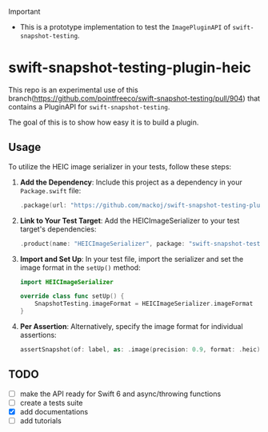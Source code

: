 > [!IMPORTANT]  
> - This is a prototype implementation to test the `ImagePluginAPI` of `swift-snapshot-testing`.

# swift-snapshot-testing-plugin-heic

This repo is an experimental use of this branch(https://github.com/pointfreeco/swift-snapshot-testing/pull/904) that contains a PluginAPI for `swift-snapshot-testing`.

The goal of this is to show how easy it is to build a plugin.

## Usage

To utilize the HEIC image serializer in your tests, follow these steps:

1. **Add the Dependency**: Include this project as a dependency in your `Package.swift` file:

    ```swift
    .package(url: "https://github.com/mackoj/swift-snapshot-testing-plugin-heic.git", revision: "0.0.1"),
    ```

2. **Link to Your Test Target**: Add the HEICImageSerializer to your test target's dependencies:

    ```swift
    .product(name: "HEICImageSerializer", package: "swift-snapshot-testing-plugin-heic"),
    ```

3. **Import and Set Up**: In your test file, import the serializer and set the image format in the `setUp()` method:

    ```swift
    import HEICImageSerializer

    override class func setUp() {
        SnapshotTesting.imageFormat = HEICImageSerializer.imageFormat
    }
    ```

4. **Per Assertion**: Alternatively, specify the image format for individual assertions: 

    ```swift
    assertSnapshot(of: label, as: .image(precision: 0.9, format: .heic))
    ```

## TODO

- [ ] make the API ready for Swift 6 and async/throwing functions
- [ ] create a tests suite
- [x] add documentations
- [ ] add tutorials
